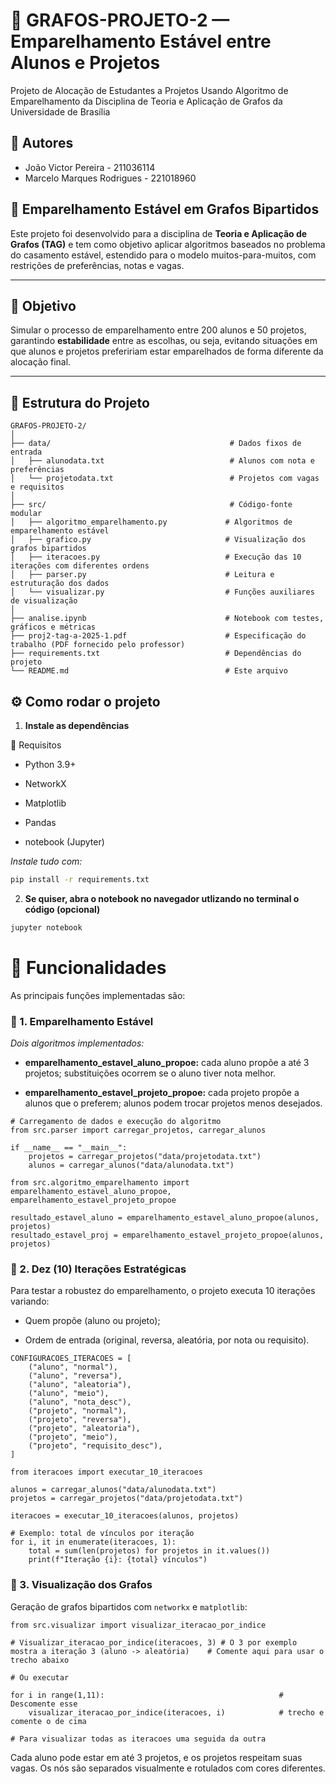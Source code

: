# 📘 GRAFOS-PROJETO-2 — Emparelhamento Estável entre Alunos e Projetos
Projeto de Alocação de Estudantes a Projetos Usando Algoritmo de Emparelhamento da Disciplina de Teoria e Aplicação de Grafos da Universidade de Brasília

## 🧷 Autores

- João Victor Pereira - 211036114
- Marcelo Marques Rodrigues - 221018960

## 🧩 Emparelhamento Estável em Grafos Bipartidos

Este projeto foi desenvolvido para a disciplina de **Teoria e Aplicação de Grafos (TAG)** e tem como objetivo aplicar algoritmos baseados no problema do casamento estável, estendido para o modelo muitos-para-muitos, com restrições de preferências, notas e vagas.

---

## 🧠 Objetivo

Simular o processo de emparelhamento entre 200 alunos e 50 projetos, garantindo **estabilidade** entre as escolhas, ou seja, evitando situações em que alunos e projetos prefeririam estar emparelhados de forma diferente da alocação final.

---

## 📁 Estrutura do Projeto

```plaintext
GRAFOS-PROJETO-2/
│
├── data/                                        # Dados fixos de entrada
│   ├── alunodata.txt                            # Alunos com nota e preferências
│   └── projetodata.txt                          # Projetos com vagas e requisitos
│
├── src/                                         # Código-fonte modular
│   ├── algoritmo_emparelhamento.py             # Algoritmos de emparelhamento estável
│   ├── grafico.py                              # Visualização dos grafos bipartidos
│   ├── iteracoes.py                            # Execução das 10 iterações com diferentes ordens
│   ├── parser.py                               # Leitura e estruturação dos dados
│   └── visualizar.py                           # Funções auxiliares de visualização
│
├── analise.ipynb                               # Notebook com testes, gráficos e métricas
├── proj2-tag-a-2025-1.pdf                      # Especificação do trabalho (PDF fornecido pelo professor)
├── requirements.txt                            # Dependências do projeto
└── README.md                                   # Este arquivo
```
## ⚙️ Como rodar o projeto

1. **Instale as dependências** 

🧪 Requisitos
- Python 3.9+

- NetworkX

- Matplotlib

- Pandas

- notebook (Jupyter)

*Instale tudo com:*
```bash
pip install -r requirements.txt
```
2. **Se quiser, abra o notebook no navegador utlizando no terminal o código (opcional)**

```bash
jupyter notebook
```
# 🔧 Funcionalidades
As principais funções implementadas são:

### 📌 1. Emparelhamento Estável

*Dois algoritmos implementados:*

- **emparelhamento_estavel_aluno_propoe:** cada aluno propõe a até 3 projetos; substituições ocorrem se o aluno tiver nota melhor.

- **emparelhamento_estavel_projeto_propoe:** cada projeto propõe a alunos que o preferem; alunos podem trocar projetos menos desejados.
```plaintext
# Carregamento de dados e execução do algoritmo
from src.parser import carregar_projetos, carregar_alunos

if __name__ == "__main__":
    projetos = carregar_projetos("data/projetodata.txt")
    alunos = carregar_alunos("data/alunodata.txt")
```
```plaintext
from src.algoritmo_emparelhamento import emparelhamento_estavel_aluno_propoe, emparelhamento_estavel_projeto_propoe

resultado_estavel_aluno = emparelhamento_estavel_aluno_propoe(alunos, projetos)
resultado_estavel_proj = emparelhamento_estavel_projeto_propoe(alunos, projetos)
```
### 📌 2. Dez (10) Iterações Estratégicas
Para testar a robustez do emparelhamento, o projeto executa 10 iterações variando:

- Quem propõe (aluno ou projeto);

- Ordem de entrada (original, reversa, aleatória, por nota ou requisito).

```plaintext
CONFIGURACOES_ITERACOES = [
    ("aluno", "normal"),
    ("aluno", "reversa"),
    ("aluno", "aleatoria"),
    ("aluno", "meio"),
    ("aluno", "nota_desc"),
    ("projeto", "normal"),
    ("projeto", "reversa"),
    ("projeto", "aleatoria"),
    ("projeto", "meio"),
    ("projeto", "requisito_desc"),
]
```

```plaintext
from iteracoes import executar_10_iteracoes

alunos = carregar_alunos("data/alunodata.txt")
projetos = carregar_projetos("data/projetodata.txt")

iteracoes = executar_10_iteracoes(alunos, projetos)

# Exemplo: total de vínculos por iteração
for i, it in enumerate(iteracoes, 1):
    total = sum(len(projetos) for projetos in it.values())
    print(f"Iteração {i}: {total} vínculos")
```
### 📌 3. Visualização dos Grafos

Geração de grafos bipartidos com `networkx` e `matplotlib`:

```plaintext
from src.visualizar import visualizar_iteracao_por_indice

# Visualizar_iteracao_por_indice(iteracoes, 3) # O 3 por exemplo mostra a iteração 3 (aluno -> aleatória)    # Comente aqui para usar o trecho abaixo

# Ou executar

for i in range(1,11):                                       # Descomente esse
    visualizar_iteracao_por_indice(iteracoes, i)            # trecho e comente o de cima

# Para visualizar todas as iteracoes uma seguida da outra
```
Cada aluno pode estar em até 3 projetos, e os projetos respeitam suas vagas. Os nós são separados visualmente e rotulados com cores diferentes.
